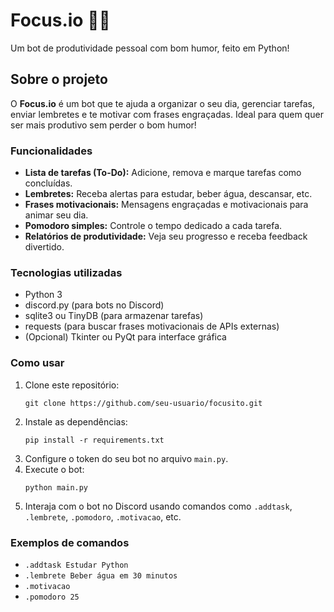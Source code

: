 
# Focus.io 🤖✨

Um bot de produtividade pessoal com bom humor, feito em Python!

## Sobre o projeto

O **Focus.io** é um bot que te ajuda a organizar o seu dia, gerenciar tarefas, enviar lembretes e te motivar com frases engraçadas. Ideal para quem quer ser mais produtivo sem perder o bom humor!

### Funcionalidades

- **Lista de tarefas (To-Do):** Adicione, remova e marque tarefas como concluídas.
- **Lembretes:** Receba alertas para estudar, beber água, descansar, etc.
- **Frases motivacionais:** Mensagens engraçadas e motivacionais para animar seu dia.
- **Pomodoro simples:** Controle o tempo dedicado a cada tarefa.
- **Relatórios de produtividade:** Veja seu progresso e receba feedback divertido.

### Tecnologias utilizadas

- Python 3
- discord.py (para bots no Discord)
- sqlite3 ou TinyDB (para armazenar tarefas)
- requests (para buscar frases motivacionais de APIs externas)
- (Opcional) Tkinter ou PyQt para interface gráfica

### Como usar

1. Clone este repositório:
   ```
   git clone https://github.com/seu-usuario/focusito.git
   ```
2. Instale as dependências:
   ```
   pip install -r requirements.txt
   ```
3. Configure o token do seu bot no arquivo `main.py`.
4. Execute o bot:
   ```
   python main.py
   ```
5. Interaja com o bot no Discord usando comandos como `.addtask`, `.lembrete`, `.pomodoro`, `.motivacao`, etc.

### Exemplos de comandos

- `.addtask Estudar Python`
- `.lembrete Beber água em 30 minutos`
- `.motivacao`
- `.pomodoro 25`
